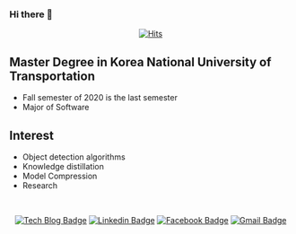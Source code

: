 ### Hi there 👋

<!--
**94JuHo/94JuHo** is a ✨ _special_ ✨ repository because its `README.md` (this file) appears on your GitHub profile.

Here are some ideas to get you started:

- 🔭 I’m currently working on ...
- 🌱 I’m currently learning ...
- 👯 I’m looking to collaborate on ...
- 🤔 I’m looking for help with ...
- 💬 Ask me about ...
- 📫 How to reach me: ...
- 😄 Pronouns: ...
- ⚡ Fun fact: ...
-->
  <div align=center>
	
  [![Hits](https://hits.seeyoufarm.com/api/count/incr/badge.svg?url=https%3A%2F%2Fgithub.com%2Fzzsza)](https://94JuHo.github.io) 
	
  </div>
  
## Master Degree in Korea National University of Transportation
- Fall semester of 2020 is the last semester
- Major of Software

## Interest
- Object detection algorithms
- Knowledge distillation
- Model Compression
- Research

<br>

<div align=center>
  
  [![Tech Blog Badge](http://img.shields.io/badge/-Tech%20blog-black?style=flat-square&logo=github&link=https://94juho.github.io/)](https://94juho.github.io/)
  [![Linkedin Badge](https://img.shields.io/badge/-LinkedIn-blue?style=flat-square&logo=Linkedin&logoColor=white&link=https://www.linkedin.com/in/ryan-juho-jung-b4074a193/)](https://www.linkedin.com/in/ryan-juho-jung-b4074a193/)
  [![Facebook Badge](https://img.shields.io/badge/facebook-1877f2?style=flat-square&logo=facebook&logoColor=white&link=https://www.facebook.com/RyanJung1994)](https://www.facebook.com/RyanJung1994)
  [![Gmail Badge](https://img.shields.io/badge/Gmail-d14836?style=flat-square&logo=Gmail&logoColor=white&link=mailto:jjs1005k@gmail.com)](mailto:jjs1005k@gmail.com)
  
</div>
